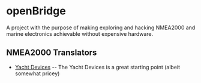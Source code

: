# openBridge

A project with the purpose of making exploring and hacking NMEA2000 and marine electronics achievable without expensive hardware.

## NMEA2000 Translators

* [Yacht Devices](https://www.yachtd.com/products/usb_gateway.html) -- The Yacht Devices is a great starting point (albeit somewhat pricey)
